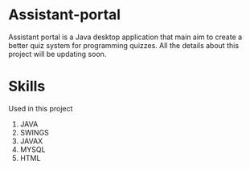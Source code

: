# Assistant-portal
Assistant portal is a Java desktop application that main aim to create a better quiz system for programming quizzes. All the details about this project will be updating soon.

# Skills 

Used in this project
1. JAVA
2. SWINGS
3. JAVAX
4. MYSQL
5. HTML
